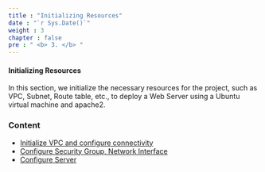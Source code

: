 ```yaml
---
title : "Initializing Resources"
date : "`r Sys.Date()`"
weight : 3
chapter : false
pre : " <b> 3. </b> "
---
```


#### Initializing Resources
In this section, we initialize the necessary resources for the project, such as VPC, Subnet, Route table, etc., to deploy a Web Server using a Ubuntu virtual machine and apache2.

### Content
- [Initialize VPC and configure connectivity ](3.1-vpc/)
- [Configure Security Group, Network Interface](3.2-sg-nw/)
- [Configure Server](3.3-EC2/)
